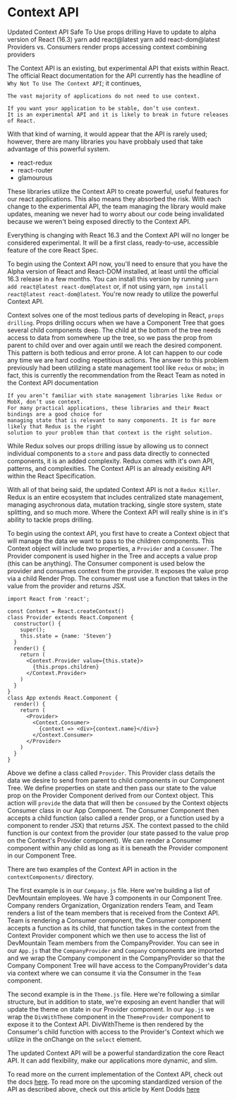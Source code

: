 # Context API

Updated Context API
Safe To Use
props drilling
Have to update to alpha version of React (16.3) yarn add react@latest yarn add react-dom@latest
Providers vs. Consumers
render props accessing context
combining providers

The Context API is an existing, but experimental API that exists within React. The official React documentation for the API currently has the headline of `Why Not To Use The Context API`; it continues,

```
The vast majority of applications do not need to use context.

If you want your application to be stable, don’t use context.
It is an experimental API and it is likely to break in future releases of React.
```
With that kind of warning, it would appear that the API is rarely used; however, there are many libraries you have probbaly used that take advantage of this powerful system.

* react-redux
* react-router
* glamourous

These libraries utilize the Context API to create powerful, useful features for our react applications. This also means they absorbed the risk. With each change to the experimental API, the team managing the library would make updates, meaning we never had to worry about our code being invalidated because we weren't being exposed directly to the Context API.

Everything is changing with React 16.3 and the Context API will no longer be considered experimental. It will be a first class, ready-to-use, accessible feature of the core React Spec.

To begin using the Context API now, you'll need to ensure that you have the Alpha version of React and React-DOM installed, at least until the official 16.3 release in a few months. You can install this version by running `yarn add react@latest react-dom@latest` or, if not using yarn, `npm install react@latest react-dom@latest`. You're now ready to utilize the powerful Context API.

Context solves one of the most tedious parts of developing in React, `props drilling`. Props drilling occurs when we have a Component Tree that goes several child components deep. The child at the bottom of the tree needs access to data from somewhere up the tree, so we pass the prop from parent to child over and over again until we reach the desired component. This pattern is both tedious and error prone. A lot can happen to our code any time we are hard coding repetitious actions. The answer to this problem previously had been utilizing a state management tool like `redux` or `mobx`; in fact, this is currently the recommendation from the React Team as noted in the Context API documentation

```
If you aren’t familiar with state management libraries like Redux or MobX, don’t use context.
For many practical applications, these libraries and their React bindings are a good choice for
managing state that is relevant to many components. It is far more likely that Redux is the right
solution to your problem than that context is the right solution.
```

While Redux solves our props drilling issue by allowing us to connect individual components to a `store` and pass data directly to connected components, it is an added complexity. Redux comes with it's own API, patterns, and complexities. The Context API is an already exisiting API within the React Specification.

With all of that being said, the updated Context API is not a `Redux Killer`. Redux is an entire ecosystem that includes centralized state management, managing asychronous data, mutation tracking, single store system, state splitting, and so much more. Where the Context API will really shine is in it's ability to tackle props drilling.

To begin using the context API, you first have to create a Context object that will manage the data we want to pass to the children components. This Context object will include two properties, a `Provider` and a `Consumer`. The Provider component is used higher in the Tree and accepts a value prop (this can be anything). The Consumer component is used below the provider and consumes context from the provider. It exposes the value prop via a child Render Prop. The consumer must use a function that takes in the value from the provider and returns JSX.
```
import React from 'react';

const Context = React.createContext()
class Provider extends React.Component {
  constructor() {
    super();
    this.state = {name: 'Steven'}
  }
  render() {
    return (
      <Context.Provider value={this.state}>
        {this.props.children}
      </Context.Provider>
    )
  }
}
class App extends React.Component {
  render() {
    return (
      <Provider>
        <Context.Consumer>
          {context => <div>{context.name}</div>}
        </Context.Consumer>
      </Provider>
    )
  }
}
```
Above we define a class called `Provider`. This Provider class details the data we desire to send from parent to child components in our Component Tree. We define properties on state and then pass our state to the value prop on the Provider Component derived from our Context object. This action will `provide` the data that will then be `consumed` by the Context objects Consumer class in our App Component. The Consumer Component then accepts a child function (also called a render prop, or a function used by a component to render JSX) that returns JSX. The context passed to the child function is our context from the provider (our state passed to the value prop on the Context's Provider component). We can render a Consumer component within any child as long as it is beneath the Provider component in our Component Tree.

There are two examples of the Context API in action in the `contextComponents/` directory.

The first example is in our `Company.js` file. Here we're building a list of DevMountain employees. We have 3 components in our Component Tree. Company renders Organization, Organization renders Team, and Team renders a list of the team members that is received from the Context API. Team is rendering a Consumer component, the Consumer component accepts a function as its child, that function takes in the context from the Context Provider component which we then use to access the list of DevMountain Team members from the CompanyProvider. You can see in our `App.js` that the `CompanyProvider` and `Company` components are imported and we wrap the Company component in the CompanyProvider so that the Company Component Tree will have access to the CompanyProvider's data via context where we can consume it via the Consumer in the `Team` component.

The second example is in the `Theme.js` file. Here we're following a similar structure, but in addition to state, we're exposing an event handler that will update the theme on state in our Provider component. In our `App.js` we wrap the `DivWithTheme` component in the `ThemeProvider` component to expose it to the Context API. DivWithTheme is then rendered by the Consumer's child function with access to the Provider's Context which we utilize in the onChange on the `select` element.

The updated Context API will be a powerful standardization the core React API. It can add flexibility, make our applications more dynamic, and slim.

To read more on the current implementation of the Context API, check out the docs <a href="https://reactjs.org/docs/context.html">here</a>.
To read more on the upcoming standardized version of the API as described above, check out this article by Kent Dodds <a href="https://medium.com/dailyjs/reacts-%EF%B8%8F-new-context-api-70c9fe01596b">here</a>
